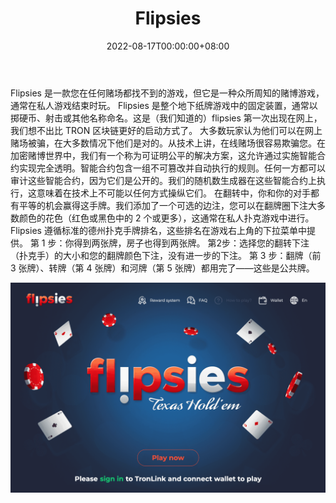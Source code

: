 ﻿---
title: "Flipsies"
description: "Flipsies 是一种源自扑克中的“掷硬币”或“翻转”的游戏，您和您的对手都有相同的机会赢得这手牌。"
date: 2022-08-17T00:00:00+08:00
lastmod: 2022-08-17T00:00:00+08:00
draft: false
authors: ["boogArno"]
featuredImage: "flipsies.png"
tags: ["Gambling","Flipsies"]
categories: ["nfts"]
nfts: ["Gambling"]
blockchain: "TRON"
website: "https://dappradar.com/"
twitter: "https://twitter.com/Flipsiesflips"
discord: "https://discord.com/invite/RAsBhMcZ8n"
telegram: ""
github: ""
youtube: ""
twitch: ""
facebook: ""
instagram: ""
reddit: ""
medium: "https://medium.com/@flipsiesflips"
steam: ""
gitbook: ""
googleplay: ""
appstore: ""
status: "Live"
weight: 
lightgallery: true
toc: true
pinned: false
recommend: false
recommend1: false
---
Flipsies 是一款您在任何赌场都找不到的游戏，但它是一种众所周知的赌博游戏，通常在私人游戏结束时玩。 Flipsies 是整个地下纸牌游戏中的固定装置，通常以掷硬币、射击或其他名称命名。这是（我们知道的）flipsies 第一次出现在网上，我们想不出比 TRON 区块链更好的启动方式了。
大多数玩家认为他们可以在网上赌场被骗，在大多数情况下他们是对的。从技术上讲，在线赌场很容易欺骗您。在加密赌博世界中，我们有一个称为可证明公平的解决方案，这允许通过实施智能合约实现完全透明。智能合约包含一组不可篡改并自动执行的规则。任何一方都可以审计这些智能合约，因为它们是公开的。我们的随机数生成器在这些智能合约上执行，这意味着在技术上不可能以任何方式操纵它们。
在翻转中，你和你的对手都有平等的机会赢得这手牌。我们添加了一个可选的边注，您可以在翻牌圈下注大多数颜色的花色（红色或黑色中的 2 个或更多），这通常在私人扑克游戏中进行。 Flipsies 遵循标准的德州扑克手牌排名，这些排名在游戏右上角的下拉菜单中提供。
第 1 步：你得到两张牌，房子也得到两张牌。
第2步：选择您的翻转下注（扑克手）的大小和您的翻牌颜色下注，没有进一步的下注。
第 3 步：翻牌（前 3 张牌）、转牌（第 4 张牌）和河牌（第 5 张牌）都用完了——这些是公共牌。

![flipsies-dapp-gambling-tron-image2_b0dd7c75cffcd66d8ba420c3620468b2](flipsies-dapp-gambling-tron-image2_b0dd7c75cffcd66d8ba420c3620468b2.png)